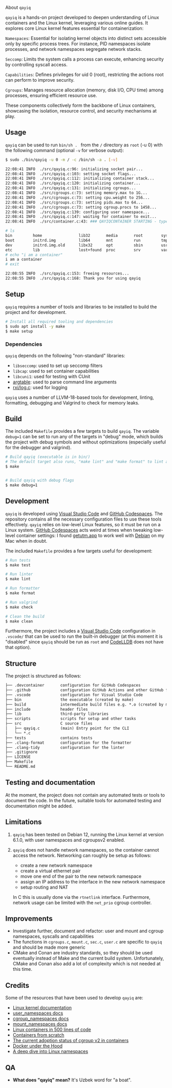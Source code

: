 
About `qayiq`

`qayiq` is a hands-on project developed to deepen understanding of Linux containers and the Linux kernel, leveraging various online guides. It explores core Linux kernel features essential for containerization:

`Namespaces`: Essential for isolating kernel objects into distinct sets accessible only by specific process trees. For instance, PID namespaces isolate processes, and network namespaces segregate network stacks.

`Seccomp`: Limits the system calls a process can execute, enhancing security by controlling syscall access.

`Capabilities`: Defines privileges for uid 0 (root), restricting the actions root can perform to improve security.

`Cgroups`: Manages resource allocation (memory, disk I/O, CPU time) among processes, ensuring efficient resource use.

These components collectively form the backbone of Linux containers, showcasing the isolation, resource control, and security mechanisms at play.

## Usage

`qayiq` can be used to run `bin/sh . ` from the `/` directory as `root` (-u 0) with the following command (optional `-v` for verbose output):

```bash
$ sudo ./bin/qayiq -u 0 -m / -c /bin/sh -a . [-v]

22:08:41 INFO  ./src/qayiq.c:96: initializing socket pair...
22:08:41 INFO  ./src/qayiq.c:103: setting socket flags...
22:08:41 INFO  ./src/qayiq.c:112: initializing container stack...
22:08:41 INFO  ./src/qayiq.c:120: initializing container...
22:08:41 INFO  ./src/qayiq.c:131: initializing cgroups...
22:08:41 INFO  ./src/cgroups.c:73: setting memory.max to 1G...
22:08:41 INFO  ./src/cgroups.c:73: setting cpu.weight to 256...
22:08:41 INFO  ./src/cgroups.c:73: setting pids.max to 64...
22:08:41 INFO  ./src/cgroups.c:73: setting cgroup.procs to 1458...
22:08:41 INFO  ./src/qayiq.c:139: configuring user namespace...
22:08:41 INFO  ./src/qayiq.c:147: waiting for container to exit...
22:08:41 INFO  ./src/container.c:43: ### QAYIQCONTAINER STARTING - type 'exit' to quit ###

# ls
bin         home                lib32       media       root        sys         vmlinuz
boot        initrd.img          lib64       mnt         run         tmp         vmlinuz.old
dev         initrd.img.old      libx32      opt         sbin        usr
etc         lib                 lost+found  proc        srv         var
# echo "i am a container"
i am a container
# exit

22:08:55 INFO  ./src/qayiq.c:153: freeing resources...
22:08:55 INFO  ./src/qayiq.c:168: Thank you for using qayiq
```

## Setup

`qayiq` requires a number of tools and libraries to be installed to build the project and for development.

```bash
# Install all required tooling and dependencies
$ sudo apt install -y make
$ make setup
```

### Dependencies

`qayiq` depends on the following "non-standard" libraries:

- `libseccomp`: used to set up seccomp filters
- `libcap`: used to set container capabilities
- `libcuni1`: used for testing with CUnit
- [argtable](http://argtable.org/): used to parse command line arguments
- [rxi/log.c](https://github.com/rxi/log.c): used for logging

`qayiq` uses a number of LLVM-18-based tools for development, linting, formatting, debugging and Valgrind to check for memory leaks.

## Build

The included `Makefile` provides a few targets to build `qayiq`.
The variable `debug=1` can be set to run any of the targets in "debug" mode, which builds the project with debug symbols and without optimizations (especially useful for the debugger and valgrind).

```bash
# Build qayiq (executable is in bin/)
# The default target also runs, "make lint" and "make format" to lint and format the code
$ make


# Build qayiq with debug flags
$ make debug=1
```

## Development
`qayiq` is developed using [Visual Studio Code](https://code.visualstudio.com/) and [GitHub Codespaces](https://github.com/codespaces). The repository contains all the necessary configuration files to use these tools effectively.
`qayiq` relies on low-level Linux features, so it must be run on a Linux system. [GitHub Codespaces](https://github.com/codespaces) acts weird at times when tweaking low-level container settings: I found [getutm.app](https://getutm.app) to work well with [Debian](http://debian.org) on my Mac when in doubt.

The included `Makefile` provides a few targets useful for development:

```bash
# Run tests
$ make test

# Run linter
$ make lint

# Run formatter
$ make format

# Run valgrind
$ make check

# Clean the build
$ make clean
```

Furthermore, the project includes a [Visual Studio Code](https://code.visualstudio.com/) configuration in `.vscode/` that can be used to run the built-in debugger (at this moment it is "disabled" since `qayiq` should be run as `root` and [CodeLLDB](https://github.com/vadimcn/codelldb) does not have that option).

## Structure

The project is structured as follows:

```txt
├── .devcontainer       configuration for GitHub Codespaces
├── .github             configuration GitHub Actions and other GitHub features
├── .vscode             configuration for Visual Studio Code
├── bin                 the executable (created by make)
├── build               intermediate build files e.g. *.o (created by make)
├── include             header files
├── lib                 third-party libraries
├── scripts             scripts for setup and other tasks
├── src                 C source files
│   ├── qayiq.c         (main) Entry point for the CLI
│   └── *.c
├── tests               contains tests
├── .clang-format       configuration for the formatter
├── .clang-tidy         configuration for the linter
├── .gitignore
├── LICENSE
├── Makefile
└── README.md
```

## Testing and documentation

At the moment, the project does not contain any automated tests or tools to document the code.
In the future, suitable tools for automated testing and documentation might be added.

## Limitations

1. `qayiq` has been tested on Debian 12, running the Linux kernel at version 6.1.0, with user namespaces and cgroupsv2 enabled.

2. `qayiq` does not handle network namespaces, so the container cannot access the network. Networking can roughly be setup as follows:

   - create a new network namespace
   - create a virtual ethernet pair
   - move one end of the pair to the new network namespace
   - assign an IP address to the interface in the new network namespace
   - setup routing and NAT

    In C this is usually done via the `rtnetlink` interface. Furthermore, network usage can be limited with the `net_prio` cgroup controller.

## Improvements

- Investigate further, document and refactor: user and mount and cgroup namespaces, syscalls and capabilities
- The functions in `cgroups.c`, `mount.c`, `sec.c`, `user.c` are specific to `qayiq` and should be made more generic
- CMake and Conan are industry standards, so they should be used eventually instead of Make and the current build system. Unfortunately, CMake and Conan also add a lot of complexity which is not needed at this time.

## Credits

Some of the resources that have been used to develop `qayiq` are:

- [Linux kernel documentation](https://www.kernel.org/doc/html/latest/index.html)
- [user_namespaces docs](https://man7.org/linux/man-pages/man7/user_namespaces.7.html)
- [cgroup_namespaces docs](https://man7.org/linux/man-pages/man7/cgroup_namespaces.7.html)
- [mount_namespaces docs](https://man7.org/linux/man-pages/man7/mount_namespaces.7.html)
- [Linux containers in 500 lines of code](https://blog.lizzie.io/linux-containers-in-500-loc.html#fn.6)
- [Containers from scratch](https://medium.com/inside-sumup/containers-from-scratch-part-1-b719effd1e0a)
- [The current adoption status of cgroup v2 in containers](https://medium.com/nttlabs/cgroup-v2-596d035be4d7)
- [Docker under the Hood](https://medium.com/devops-dudes/docker-under-the-hood-0-naming-components-and-runtime-9a89cfbbe783)
- [A deep dive into Linux namespaces](https://ifeanyi.co/posts/linux-namespaces-part-1/)

## QA

- **What does "qayiq" mean?** It's Uzbek word for "a boat".
